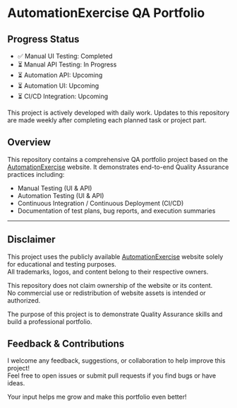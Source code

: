 # AutomationExercise QA Portfolio

## Progress Status
- ✅ Manual UI Testing: Completed
- ⏳ Manual API Testing: In Progress
- ⏳ Automation API: Upcoming
- ⏳ Automation UI: Upcoming
- ⏳ CI/CD Integration: Upcoming

This project is actively developed with daily work. Updates to this repository are made weekly after completing each planned task or project part.

## Overview

This repository contains a comprehensive QA portfolio project based on the [AutomationExercise](https://automationexercise.com) website. It demonstrates end-to-end Quality Assurance practices including:

- Manual Testing (UI & API)
- Automation Testing (UI & API)
- Continuous Integration / Continuous Deployment (CI/CD)
- Documentation of test plans, bug reports, and execution summaries

---

## Disclaimer

This project uses the publicly available [AutomationExercise](https://automationexercise.com) website solely for educational and testing purposes.  
All trademarks, logos, and content belong to their respective owners.

This repository does not claim ownership of the website or its content.  
No commercial use or redistribution of website assets is intended or authorized.

The purpose of this project is to demonstrate Quality Assurance skills and build a professional portfolio.

## Feedback & Contributions

I welcome any feedback, suggestions, or collaboration to help improve this project!  
Feel free to open issues or submit pull requests if you find bugs or have ideas.  

Your input helps me grow and make this portfolio even better!





